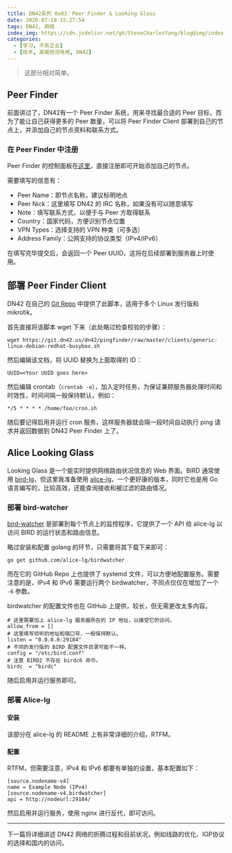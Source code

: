 ```yaml
---
title: DN42系列 0x03：Peer Finder & Looking Glass
date: 2020-07-18 15:27:54
tags: DN42, 网络
index_img: https://cdn.jsdelivr.net/gh/SteveCharlesYang/blog@img/index_img/dn42-0x03.png
categories:
  - [学习, 不务正业]
  - [技术, 高端但没啥用, DN42]
---
```


> 这部分相对简单。

## Peer Finder

前面讲过了，DN42有一个 Peer Finder 系统，用来寻找最合适的 Peer 目标，而为了能让自己获得更多的 Peer 数量，可以将 Peer Finder Client 部署到自己的节点上，并添加自己的节点资料和联系方式。

### 在 Peer Finder 中注册

Peer Finder 的控制面板在[这里](https://util.sour.is/peer)，直接注册即可开始添加自己的节点。

需要填写的信息有：

- Peer Name：即节点名称，建议标明地点
- Peer Nick：这里填写 DN42 的 IRC 名称，如果没有可以随意填写
- Note：填写联系方式，以便于与 Peer 方取得联系
- Country：国家代码，方便识别节点位置
- VPN Types：选择支持的 VPN 种类（可多选）
- Address Family：公网支持的协议类型（IPv4/IPv6）

在填写完毕提交后，会返回一个 Peer UUID，这将在后续部署到服务器上时使用。

## 部署 Peer Finder Client

DN42 在自己的 [Git Repo](https://git.dn42.us/dn42/pingfinder/src/master/clients) 中提供了此脚本，适用于多个 Linux 发行版和 mikrotik。

首先直接将该脚本 wget 下来（此处略过检查校验的步骤）：

```
wget https://git.dn42.us/dn42/pingfinder/raw/master/clients/generic-linux-debian-redhat-busybox.sh
```

然后编辑该文档，将 UUID 替换为上面取得的 ID：

```
UUID=<Your UUID goes here>
```

然后编辑 crontab（`crontab -e`），加入定时任务，为保证兼顾服务器处理时间和时效性，时间间隔一般保持默认，例如：

```
*/5 * * * * /home/foo/cron.sh
```

随后要记得启用并运行 cron 服务，这样服务器就会隔一段时间自动执行 ping 请求并返回数据到 DN42 Peer Finder 上了。

## Alice Looking Glass

Looking Glass 是一个能实时提供网络路由状况信息的 Web 界面。BIRD 通常使用 [bird-lg](https://github.com/alice-lg/alice-lg)，但这里我准备使用 [alice-lg](https://github.com/alice-lg/alice-lg)，一个更好康的版本，同时它也是用 Go 语言编写的，比较高效，还能查询接收和被过滤的路由情况。

### 部署 bird-watcher

[bird-watcher](https://github.com/alice-lg/birdwatcher) 是部署到每个节点上的监控程序，它提供了一个 API 给 alice-lg 以访问 BIRD 的运行状态和路由信息。

略过安装和配置 golang 的环节，只需要将其下载下来即可：

```
go get github.com/alice-lg/birdwatcher
```

而在它的 GitHub Repo 上也提供了 systemd 文件，可以方便地配置服务。需要注意的是，IPv4 和 IPv6 需要运行两个 birdwatcher，不同点仅仅在增加了一个 `-6` 参数。

birdwatcher 的配置文件也在 GitHub 上提供，较长，但无需更改太多内容。

```
# 这里需要加上 alice-lg 服务器所在的 IP 地址，以接受它的访问。
allow_from = []
# 这里填写侦听的地址和端口号，一般保持默认。
listen = "0.0.0.0:29184"
# 不同的发行版的 BIRD 配置文件目录可能不一样。
config = "/etc/bird.conf"
# 注意 BIRD2 不存在 birdc6 命令。
birdc  = "birdc"
```

随后启用并运行服务即可。

### 部署 Alice-lg

#### 安装

该部分在 alice-lg 的 README 上有非常详细的介绍，RTFM。

#### 配置

RTFM，但需要注意，IPv4 和 IPv6 都要有单独的设置，基本配置如下：

```
[source.nodename-v4]
name = Example Node (IPv4)
[source.nodename-v4.birdwatcher]
api = http://nodeurl:29184/
```

然后启用并运行服务，使用 nginx 进行反代，即可访问。

---

下一篇将详细讲述 DN42 网络的折腾过程和目前状况，例如线路的优化、IGP协议的选择和国内的访问。


